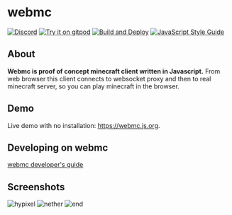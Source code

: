 # webmc

[![Discord](https://img.shields.io/badge/chat-on%20discord-brightgreen.svg)](https://discord.gg/h6DQzDx2G7)
[![Try it on gitpod](https://img.shields.io/badge/try-on%20gitpod-brightgreen.svg)](https://gitpod.io/#https://github.com/michaljaz/web-minecraft)
[![Build and Deploy](https://github.com/michaljaz/web-minecraft/actions/workflows/github-pages.yaml/badge.svg)](https://github.com/michaljaz/web-minecraft/actions/workflows/github-pages.yaml)
[![JavaScript Style Guide](https://img.shields.io/badge/code_style-standard-brightgreen.svg)](https://standardjs.com)
## About

**Webmc is proof of concept minecraft client written in Javascript.** From web browser this client connects to websocket proxy and then to real minecraft server, so you can play minecraft in the browser.

## Demo
Live demo with no installation: https://webmc.js.org.


## Developing on webmc

[webmc developer's guide](https://github.com/michaljaz/webmc/blob/master/docs/DEVELOPMENT.md)

## Screenshots
![hypixel](https://github.com/michaljaz/webmc/blob/master/.github/overworld.png "overworld")
![nether](https://github.com/michaljaz/webmc/blob/master/.github/nether.png "nether")
![end](https://github.com/michaljaz/webmc/blob/master/.github/end.png "end")
